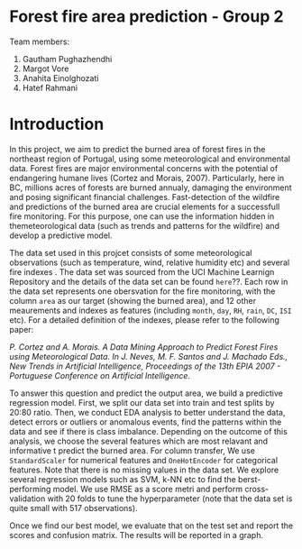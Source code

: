 # Forest fire area prediction - Group 2

Team members:

1. Gautham Pughazhendhi
2. Margot Vore
3. Anahita Einolghozati
4. Hatef Rahmani

# Introduction

In this project, we aim to predict the burned area of forest fires in the northeast region of Portugal, using some meteorological and environmental data. Forest fires are major environmental concerns with the potential of endangering humane lives (Cortez and Morais, 2007). Particularly, here in BC, millions acres of forests are burned annualy, damaging the environment and posing significant financial challenges. Fast-detection of the wildfire and predictions of the burned area are crucial elements for a successfull fire monitoring. For this purpose, one can use the information hidden in themeteorological data (such as trends and patterns for the wildfire) and develop a predictive model. 

The data set used in this projcet consists of some meteorological observations (such as temperature, wind, relative humidity etc) and several fire indexes . The data set was sourced from the UCI Machine Learnign Repository and the details of the data set can be found `here`??. Each row in the data set represents one obersvation for the fire monitoring, with the column `area` as our target (showing the burned area), and 12 other meaurements and indexes as features (including `month`, `day`, `RH`, `rain`, `DC`, `ISI` etc). For a detailed definition of the indexes, please refer to the following paper: 

*P. Cortez and A. Morais. A Data Mining Approach to Predict Forest Fires using Meteorological Data. In J. Neves, M. F. Santos and J. Machado Eds., New Trends in Artificial Intelligence, Proceedings of the 13th EPIA 2007 - Portuguese Conference on Artificial Intelligence*.

To answer this question and predict the output area, we build a predictive regression model. First, we split our data set into train and test splits by 20:80 ratio. Then, we conduct EDA analysis to better understand the data, detect errors or outliers or anomalous events, find the patterns within the data and see if there is class imbalance. Depending on the outcome of this analysis, we choose the several features which are most relavant and informative t predict the burned area. For column transfer, We use `StandardScaler` for numerical features and `OneHotEncoder` for categorical features. Note that there is no missing values in the data set. We explore several regression models such as SVM, k-NN etc to find the berst-performing model. We use RMSE as a score metri and perform cross-validation with 20 folds to tune the hyperparameter (note that the data set is quite small with 517 observations). 

Once we find our best model, we evaluate that on the test set and report the scores and confusion matrix. The results will be reported in a graph. 

